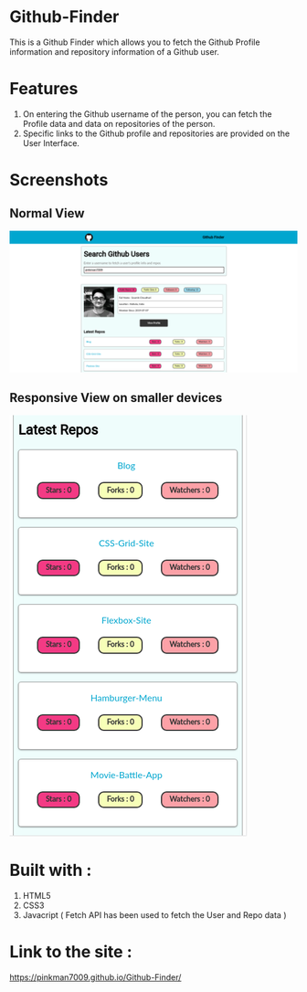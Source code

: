# Github-Finder
This is a Github Finder which allows you to fetch the Github Profile information and repository information of a Github user.

# Features 

1. On entering the Github username of the person, you can fetch the Profile data and data on repositories of the person.
2. Specific links to the Github profile and repositories are provided on the User Interface.

# Screenshots 

## Normal View
<img src="screenshots/githubfinder1.png">

## Responsive View on smaller devices 
<img src="screenshots/githubfindermobile.png">

# Built with :

1. HTML5
2. CSS3
3. Javacript ( Fetch API has been used to fetch the User and Repo data )

# Link to the site :
https://pinkman7009.github.io/Github-Finder/
